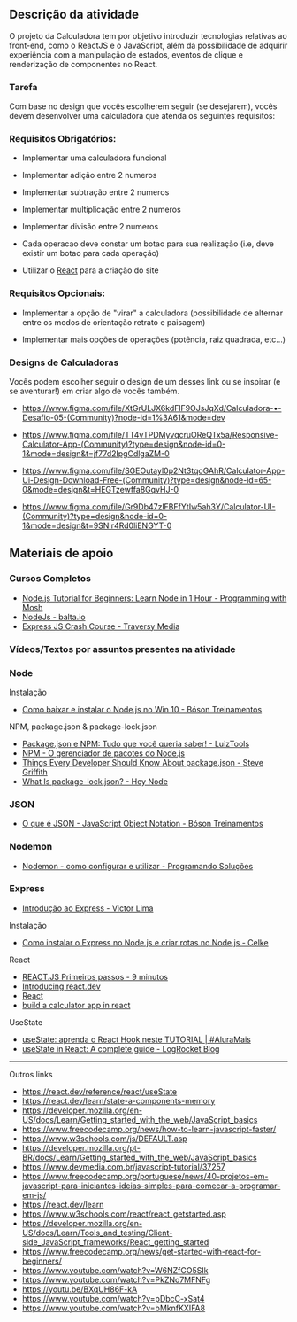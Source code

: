 ## Descrição da atividade

O projeto da Calculadora tem por objetivo introduzir tecnologias relativas ao front-end, como o ReactJS e o JavaScript, além da possibilidade de adquirir experiência com a manipulação de estados, eventos de clique e renderização de componentes no React. 


### Tarefa

Com base no design que vocês escolherem seguir (se desejarem), vocês devem desenvolver uma calculadora que atenda os seguintes requisitos: 


### Requisitos Obrigatórios:

- Implementar uma calculadora funcional

- Implementar adição entre 2 numeros

- Implementar subtração entre 2 numeros

- Implementar multiplicação entre 2 numeros

- Implementar divisão entre 2 numeros

- Cada operacao deve constar um botao para sua  realização (i.e, deve existir um botao para cada operação)

- Utilizar o [React](https://react.dev/) para a criação do site

### Requisitos Opcionais:

- Implementar a opção de "virar" a calculadora (possibilidade de alternar entre os modos de orientação retrato e paisagem)

- Implementar mais opções de operações (potência, raiz quadrada, etc...)


### Designs de Calculadoras

Vocês podem escolher seguir o design de um desses link ou se inspirar (e se aventurar!) em criar algo de vocês também.

- https://www.figma.com/file/XtGrULJX6kdFlF9OJsJqXd/Calculadora-•-Desafio-05-(Community)?node-id=1%3A61&mode=dev

- https://www.figma.com/file/TT4vTPDMyvqcruOReQTx5a/Responsive-Calculator-App-(Community)?type=design&node-id=0-1&mode=design&t=jf77d2IpgCdlgaZM-0

- https://www.figma.com/file/SGEOutayl0p2Nt3tqoGAhR/Calculator-App-Ui-Design-Download-Free-(Community)?type=design&node-id=65-0&mode=design&t=HEGTzewffa8GqvHJ-0

- https://www.figma.com/file/Gr9Db47zlFBFfYtIw5ah3Y/Calculator-UI-(Community)?type=design&node-id=0-1&mode=design&t=9SNIr4Rd0liENGYT-0 


## Materiais de apoio

### Cursos Completos

- [Node.js Tutorial for Beginners: Learn Node in 1 Hour - Programming with Mosh](https://youtu.be/TlB_eWDSMt4)
- [NodeJs - balta.io](https://youtube.com/playlist?list=PLHlHvK2lnJndvvycjBqQAbgEDqXxKLoqn)
- [Express JS Crash Course - Traversy Media](https://youtu.be/L72fhGm1tfE)


### Vídeos/Textos por assuntos presentes na atividade

### Node

Instalação

- [Como baixar e instalar o Node.js no Win 10 - Bóson Treinamentos](https://youtu.be/Wras1X6rBrc)

NPM, package.json & package-lock.json

- [Package.json e NPM: Tudo que você queria saber! - LuizTools](https://youtu.be/Tvf7hGH0Y0Q)
- [NPM - O gerenciador de pacotes do Node.js](https://youtu.be/tFqsmNrWW0M)
- [Things Every Developer Should Know About package.json - Steve Griffith](https://youtu.be/-SaZiADGLHs)
- [What Is package-lock.json? - Hey Node](https://youtu.be/wURb_jqWWqs)

### JSON

- [O que é JSON - JavaScript Object Notation - Bóson Treinamentos](https://youtu.be/K1f7G0JMkLU)

### Nodemon

- [Nodemon - como configurar e utilizar - Programando Soluções](https://youtu.be/LscE7X8RcVs)

### Express

- [Introdução ao Express - Victor Lima](https://youtu.be/pohvlFd0byI)

Instalação

- [Como instalar o Express no Node.js e criar rotas no Node.js - Celke](https://youtu.be/Wb4W0XvZ3h4)

React

- [REACT.JS Primeiros passos - 9 minutos](https://www.youtube.com/watch?v=SQsR0KA-oew)
- [Introducing react.dev](https://react.dev/blog/2023/03/16/introducing-react-dev)
- [React](https://react.dev/)
- [build a calculator app in react](https://youtu.be/oiX-6Y2oGjI)

UseState

- [useState: aprenda o React Hook neste TUTORIAL | #AluraMais](https://www.youtube.com/watch?v=KdQa4Rd6K1A)
- [useState in React: A complete guide - LogRocket Blog](https://blog.logrocket.com/guide-usestate-react/)



******

Outros links

- https://react.dev/reference/react/useState
- https://react.dev/learn/state-a-components-memory
- https://developer.mozilla.org/en-US/docs/Learn/Getting_started_with_the_web/JavaScript_basics
- https://www.freecodecamp.org/news/how-to-learn-javascript-faster/
- https://www.w3schools.com/js/DEFAULT.asp
- https://developer.mozilla.org/pt-BR/docs/Learn/Getting_started_with_the_web/JavaScript_basics
- https://www.devmedia.com.br/javascript-tutorial/37257
- https://www.freecodecamp.org/portuguese/news/40-projetos-em-javascript-para-iniciantes-ideias-simples-para-comecar-a-programar-em-js/
- https://react.dev/learn
- https://www.w3schools.com/react/react_getstarted.asp
- https://developer.mozilla.org/en-US/docs/Learn/Tools_and_testing/Client-side_JavaScript_frameworks/React_getting_started
- https://www.freecodecamp.org/news/get-started-with-react-for-beginners/
- https://www.youtube.com/watch?v=W6NZfCO5SIk
- https://www.youtube.com/watch?v=PkZNo7MFNFg
- https://youtu.be/BXqUH86F-kA
- https://www.youtube.com/watch?v=pDbcC-xSat4
- https://www.youtube.com/watch?v=bMknfKXIFA8